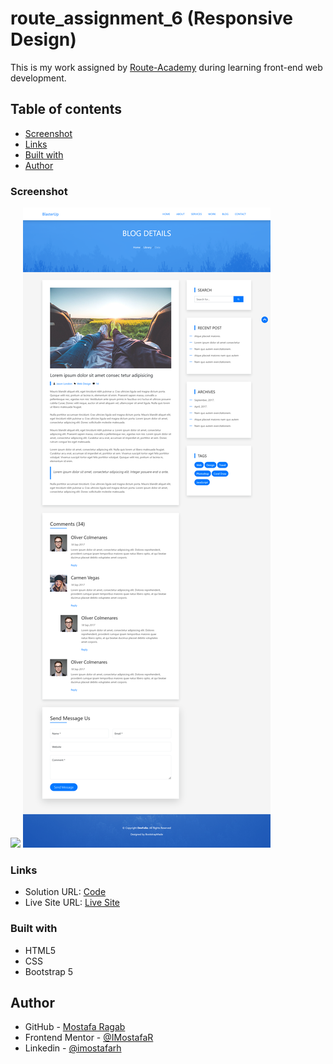# route_assignment_6 (Responsive Design)

This is my work assigned by [Route-Academy](https://www.linkedin.com/company/routeacademy/mycompany/) during learning front-end web development.

## Table of contents

- [Screenshot](#screenshot)
- [Links](#links)
- [Built with](#built-with)
- [Author](#author)

### Screenshot

![](./images/Screenshot-a6-main.png)
![](./images/Screenshot-a6-blog.png)

### Links

- Solution URL: [Code](https://github.com/IMostafaR/-route_assignment_6)
- Live Site URL: [Live Site](https://imostafar.github.io/-route_assignment_6/)

### Built with

- HTML5
- CSS
- Bootstrap 5

## Author

- GitHub - [Mostafa Ragab](https://github.com/IMostafaR)
- Frontend Mentor - [@IMostafaR](https://www.frontendmentor.io/profile/IMostafaR)
- Linkedin - [@imostafarh](https://www.linkedin.com/in/imostafarh/)
